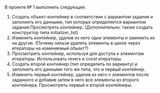 В проекте № 1 выполнить следующее:
1. Создать объект-контейнер в соответствии с вариантом задания и заполнить его данными, тип которых определяется вариантом задания.Просмотреть контейнер. (Дополнительно: также создать конструктор типа initializer_list)
2. Изменить контейнер, удалив из него одни элементы и заменить их на другие. (Почему нельзя удалять элементы в цикле через итераторы на изменяемый обьект?)
3. Просмотреть контейнер, используя для доступа к элементам итераторы. Использовать revers и const итераторы.
4. Создать второй контейнер (тип определить по варианту) и заполнить его данными того же типа, что и первый контейнер.
5. Изменить первый контейнер, удалив из него n элементов после заданного и добавив затем в него все элементы из второго контейнера. Просмотреть первый и второй контейнеры.

